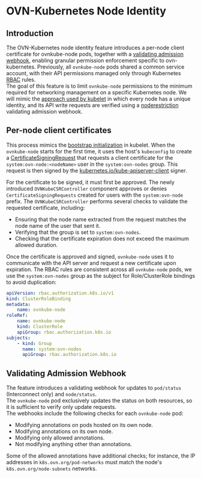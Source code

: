# OVN-Kubernetes Node Identity

## Introduction

The OVN-Kubernetes node identity feature introduces a per-node client certificate for ovnkube-node pods,
together with a [validating admission webhook](https://kubernetes.io/docs/reference/access-authn-authz/admission-controllers/#validatingadmissionwebhook), 
enabling granular permission enforcement specific to ovn-kubernetes.
Previously, all `ovnkube-node` pods shared a common service account, 
with their API permissions managed only through Kubernetes [RBAC](https://kubernetes.io/docs/reference/access-authn-authz/rbac/) rules.\
The goal of this feature is to limit `ovnkube-node` permissions to the minimum required for networking management on a specific Kubernetes node.
We will mimic the [approach used by kubelet](https://kubernetes.io/docs/reference/access-authn-authz/kubelet-tls-bootstrapping/) in which every node has a unique identity, 
and its API write requests are verified using a [noderestriction](https://github.com/kubernetes/kubernetes/blob/9e0569f2ed3934060fabe51be4e15232bbea3877/plugin/pkg/admission/noderestriction/admission.go) validating admission webhook. 

## Per-node client certificates

This process mimics the [bootstrap initialization](https://kubernetes.io/docs/reference/access-authn-authz/kubelet-tls-bootstrapping/#bootstrap-initialization) in kubelet.
When the `ovnkube-node` starts for the first time, it uses the host's `kubeconfig` to create a [CertificateSigningRequest](https://kubernetes.io/docs/reference/access-authn-authz/certificate-signing-requests/)
that requests a client certificate for the `system:ovn-node:<nodeName>` user in the `system:ovn-nodes` group.
This request is then signed by the [kubernetes.io/kube-apiserver-client](https://kubernetes.io/docs/reference/access-authn-authz/certificate-signing-requests/#kubernetes-signers) signer.

For the certificate to be signed, it must first be approved.
The newly introduced `OVNKubeCSRController` component approves or denies `CertificateSigningRequests` created for users with the `system:ovn-node` prefix.
The `OVNKubeCSRController` performs several checks to validate the requested certificate, including:
- Ensuring that the node name extracted from the request matches the node name of the user that sent it.
- Verifying that the group is set to `system:ovn-nodes`.
- Checking that the certificate expiration does not exceed the maximum allowed duration.

Once the certificate is approved and signed, `ovnkube-node` uses it to communicate with the API server and request a new certificate upon expiration.
The RBAC rules are consistent across all `ovnkube-node` pods, we use the `system:ovn-nodes` group as the subject for Role/ClusterRole bindings to avoid duplication:
```yaml
apiVersion: rbac.authorization.k8s.io/v1
kind: ClusterRoleBinding
metadata:
    name: ovnkube-node
roleRef:
    name: ovnkube-node
    kind: ClusterRole
    apiGroup: rbac.authorization.k8s.io
subjects:
    - kind: Group
      name: system:ovn-nodes
      apiGroup: rbac.authorization.k8s.io
```

## Validating Admission Webhook

The feature introduces a validating webhook for updates to `pod/status` (Interconnect only) and `node/status`.\
The `ovnkube-node` pod exclusively updates the status on both resources, so it is sufficient to verify only update requests.\
The webhooks include the following checks for each `ovnkube-node` pod:
- Modifying annotations on pods hosted on its own node.
- Modifying annotations on its own node.
- Modifying only allowed annotations.
- Not modifying anything other than annotations.

Some of the allowed annotations have additional checks; for instance, the IP addresses in `k8s.ovn.org/pod-networks`
must match the node's `k8s.ovn.org/node-subnets` networks.